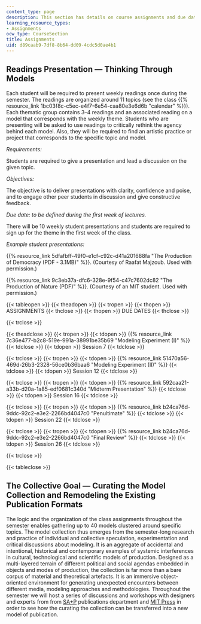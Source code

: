 ```yaml
---
content_type: page
description: This section has details on course assignments and due dates.
learning_resource_types:
- Assignments
ocw_type: CourseSection
title: Assignments
uid: d89caab9-7df8-8b64-dd09-4cdc5d0ae4b1
---
```


Readings Presentation — Thinking Through Models
-----------------------------------------------

Each student will be required to present weekly readings once during the semester. The readings are organized around 11 topics (see the class {{% resource_link 1bc03f8c-c5ec-e4f7-6e54-caa80e3e6d6b "calendar" %}}). Each thematic group contains 3–4 readings and an associated reading on a model that corresponds with the weekly theme. Students who are presenting will be asked to use readings to critically rethink the agency behind each model. Also, they will be required to find an artistic practice or project that corresponds to the specific topic and model.

_Requirements:_

Students are required to give a presentation and lead a discussion on the given topic.

_Objectives:_

The objective is to deliver presentations with clarity, confidence and poise, and to engage other peer students in discussion and give constructive feedback.

_Due date: to be defined during the first week of lectures._

There will be 10 weekly student presentations and students are required to sign up for the theme in the first week of the class.

_Example student presentations:_

{{% resource_link 5dfafbff-49f0-e1cf-c92c-d41a201688fa "The Production of Democracy (PDF - 3.1MB)" %}}. (Courtesy of Raafat Majzoub. Used with permission.)

{{% resource_link 9c3eb37a-dfc6-328e-9f54-c47c7602dc82 "The Production of Nature (PDF)" %}}. (Courtesy of an MIT student. Used with permission.)

{{< tableopen >}}
{{< theadopen >}}
{{< tropen >}}
{{< thopen >}}
ASSIGNMENTS
{{< thclose >}}
{{< thopen >}}
DUE DATES
{{< thclose >}}

{{< trclose >}}

{{< theadclose >}}
{{< tropen >}}
{{< tdopen >}}
{{% resource_link 7c36e477-b2c8-519e-991a-38991be35b69 "Modeling Experiment (I)" %}}
{{< tdclose >}}
{{< tdopen >}}
Session 7
{{< tdclose >}}

{{< trclose >}}
{{< tropen >}}
{{< tdopen >}}
{{% resource_link 51470a56-469d-26b3-2328-56ce0b36baa6 "Modeling Experiment (II)" %}}
{{< tdclose >}}
{{< tdopen >}}
Session 12
{{< tdclose >}}

{{< trclose >}}
{{< tropen >}}
{{< tdopen >}}
{{% resource_link 592caa21-a33b-d20a-1a85-edf0681c340d "Midterm Presentation" %}}
{{< tdclose >}}
{{< tdopen >}}
Session 16
{{< tdclose >}}

{{< trclose >}}
{{< tropen >}}
{{< tdopen >}}
{{% resource_link b24ca76d-9ddc-92c2-e3e2-2266bd4047c0 "Penultimate" %}}
{{< tdclose >}}
{{< tdopen >}}
Session 22
{{< tdclose >}}

{{< trclose >}}
{{< tropen >}}
{{< tdopen >}}
{{% resource_link b24ca76d-9ddc-92c2-e3e2-2266bd4047c0 "Final Review" %}}
{{< tdclose >}}
{{< tdopen >}}
Session 26
{{< tdclose >}}

{{< trclose >}}

{{< tableclose >}}

The Collective Goal — Curating the Model Collection and Remodeling the Existing Publication Formats
---------------------------------------------------------------------------------------------------

The logic and the organization of the class assignments throughout the semester enables gathering up to 40 models clustered around specific topics. The model collection thus emerges from the semester-long research and practice of individual and collective speculation, experimentation and critical discussions about modeling. It is an aggregate of accidental and intentional, historical and contemporary examples of systemic interferences in cultural, technological and scientific models of production. Designed as a multi-layered terrain of different political and social agendas embedded in objects and modes of production, the collection is far more than a bare corpus of material and theoretical artefacts. It is an immersive object-oriented environment for generating unexpected encounters between different media, modeling approaches and methodologies. Throughout the semester we will host a series of discussions and workshops with designers and experts from from [SA+P](https://sap.mit.edu/) publications department and [MIT Press](https://mitpress.mit.edu/) in order to see how the curating the collection can be transferred into a new model of publication.